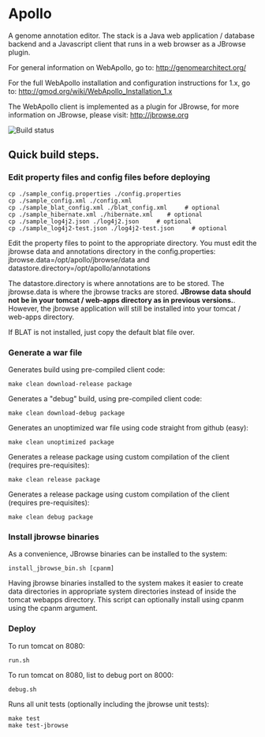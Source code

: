 Apollo
======

A genome annotation editor.  The stack is a Java web application / database backend and a Javascript client that runs in a web browser as a JBrowse plugin.  

For general information on WebApollo, go to: 
http://genomearchitect.org/

For the full WebApollo installation and configuration instructions for 1.x, go to:
http://gmod.org/wiki/WebApollo_Installation_1.x

The WebApollo client is implemented as a plugin for JBrowse, for more information on JBrowse, please visit:
http://jbrowse.org

![Build status](https://travis-ci.org/GMOD/Apollo.svg?branch=master)



## Quick build steps.


### Edit property files and config files before deploying

    cp ./sample_config.properties ./config.properties 
    cp ./sample_config.xml ./config.xml 
    cp ./sample_blat_config.xml ./blat_config.xml     # optional
    cp ./sample_hibernate.xml ./hibernate.xml    # optional
    cp ./sample_log4j2.json ./log4j2.json     # optional
    cp ./sample_log4j2-test.json ./log4j2-test.json     # optional

 
Edit the property files to point to the appropriate directory. You must edit the jbrowse data and annotations directory in the config.properties: jbrowse.data=/opt/apollo/jbrowse/data and  datastore.directory=/opt/apollo/annotations

The datastore.directory is where annotations are to be stored.  The jbrowse.data is where the jbrowse tracks are stored.   **JBrowse data should not be in your tomcat / web-apps directory as in previous versions.**. However, the jbrowse application will still be installed into your tomcat / web-apps directory.

If BLAT is not installed, just copy the default blat file over.
 

### Generate a war file

Generates build using pre-compiled client code:

    make clean download-release package

Generates a "debug" build, using pre-compiled client code:

    make clean download-debug package 

Generates an unoptimized war file using code straight from github (easy):

    make clean unoptimized package

Generates a release package using custom compilation of the client (requires pre-requisites):

    make clean release package

Generates a release package using custom compilation of the client (requires pre-requisites):

    make clean debug package

### Install jbrowse binaries

As a convenience, JBrowse binaries can be installed to the system:

    install_jbrowse_bin.sh [cpanm]

Having jbrowse binaries installed to the system makes it easier to create data directories in appropriate system directories instead of inside the tomcat webapps directory. This script can optionally install using cpanm using the cpanm argument.

### Deploy

To run tomcat on 8080:

    run.sh
To run tomcat on 8080, list to debug port on 8000:

    debug.sh

Runs all unit tests (optionally including the jbrowse unit tests):

    make test
    make test-jbrowse


